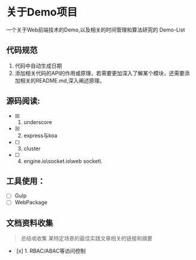 # 关于Demo项目
一个关于Web前端技术的Demo,以及相关的时间管理和算法研究的 Demo-List

## 代码规范
1. 代码中自动生成日期
2. 添加相关代码的API的作用或原理，若需要更加深入了解某个模块，还需要添加相关的README.md,深入阐述原理。

## 源码阅读:
-  [x] 1. underscore
-  [x] 2. express与koa
-  [ ] 3. cluster
-  [ ] 4. engine.io\socket.io\web socket\

## 工具使用：
-  [ ] Gulp
-  [ ] WebPackage

## 文档资料收集
> 总结戓收集 某特定场景的最佳实践文章相关的链接和摘要

-  [x] 1. RBAC/ABAC等访问控制



